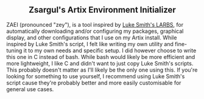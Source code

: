 **<h2 align="center">Zsargul's Artix Environment Initializer</h2>**

ZAEI (pronounced "zey"), is a tool inspired by [Luke Smith's LARBS](https://github.com/LukeSmithxyz/LARBS), for automatically downloading and/or configuring my packages, graphical display, and other configurations that I use on my Artix install. While inspired by Luke Smith's script, I felt like writing my own utility and fine-tuning it to my own needs and specific setup. I did however choose to write this one in C instead of bash. While bash would likely be more efficient and more lightweight, I like C and didn't want to just copy Luke Smith's scripts. This probably doesn't matter as I'll likely be the only one using this. If you're looking for something to use yourself, I recommend using Luke Smith's script cause they're probably better and more easily customisable for general use cases.
